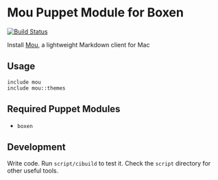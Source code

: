 # Mou Puppet Module for Boxen

[![Build Status](https://travis-ci.org/boxen/puppet-mou.png?branch=master)](https://travis-ci.org/boxen/puppet-mou)

Install [Mou](http://mouapp.com/), a lightweight Markdown client for Mac

## Usage

```puppet
include mou
include mou::themes
```

## Required Puppet Modules

* `boxen`

## Development

Write code. Run `script/cibuild` to test it. Check the `script`
directory for other useful tools.
